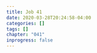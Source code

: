 ```yaml
---
title: Job 41
date: 2020-03-28T20:24:58-04:00
categories: []
tags: []
chapter: "041"
inprogress: false
---
```


